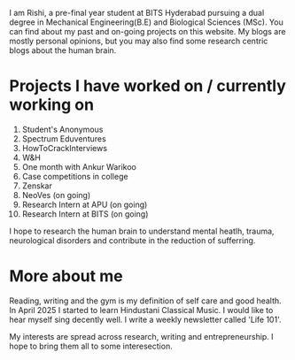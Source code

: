 I am Rishi, a pre-final year student at BITS Hyderabad pursuing a dual degree in Mechanical Engineering(B.E) and Biological Sciences (MSc). 
You can find about my past and on-going projects on this website. 
My blogs are mostly personal opinions, but you may also find some research centric blogs about the human brain. 

# Projects I have worked on / currently working on 
1. Student's Anonymous
2. Spectrum Eduventures
3. HowToCrackInterviews
5. W&H
6. One month with Ankur Warikoo
7. Case competitions in college
8. Zenskar
9. NeoVes (on going) 
10. Research Intern at APU (on going) 
11. Research Intern at BITS (on going)

I hope to research the human brain to understand mental heatlh, trauma, neurological disorders and contribute in the reduction of sufferring. 

# More about me 
Reading, writing and the gym is my definition of self care and good health. In April 2025 I started to learn Hindustani Classical Music. 
I would like to hear myself sing decently well. I write a weekly newsletter called 'Life 101'. 

My interests are spread across research, writing and entrepreneurship. I hope to bring them all to some interesection.
